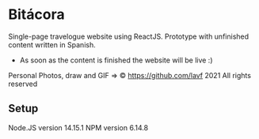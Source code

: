 # Bitácora

Single-page travelogue website using ReactJS. Prototype with unfinished content written in Spanish.

* As soon as the content is finished the website will be live :)

Personal Photos, draw and GIF => &#169; https://github.com/lavf 2021 All rights reserved

## Setup
Node.JS version 14.15.1
NPM version 6.14.8
